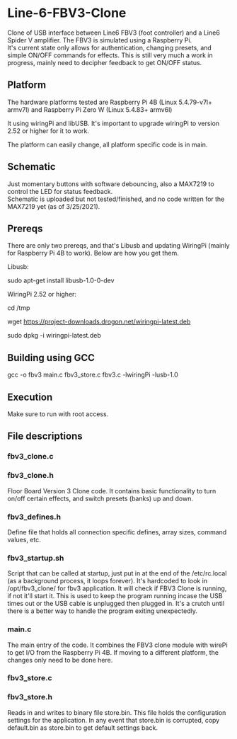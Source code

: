 # Line-6-FBV3-Clone
Clone of USB interface between Line6 FBV3 (foot controller) and a Line6 Spider V amplifier. 
The FBV3 is simulated using a Raspberry Pi.  
It's current state only allows for authentication, changing presets, and simple ON/OFF commands for effects. 
This is still very much a work in progress, mainly need to decipher feedback to get ON/OFF status.

## Platform
The hardware platforms tested are Raspberry Pi 4B (Linux 5.4.79-v7l+ armv7l) and Raspberry Pi Zero W (Linux 5.4.83+ armv6l)

It using wiringPi and libUSB.  It's important to upgrade wiringPi to version 2.52 or higher for it to work.

The platform can easily change, all platform specific code is in main. 

## Schematic 
Just momentary buttons with software debouncing, also a MAX7219 to control the LED for status feedback.  
Schematic is uploaded but not tested/finished, and no code written for the MAX7219 yet (as of 3/25/2021).

## Prereqs
There are only two prereqs, and that's Libusb and updating WiringPi (mainly for Raspberry Pi 4B to work). Below are how you get them.

Libusb: 

sudo apt-get install libusb-1.0-0-dev

WiringPi 2.52 or higher:

cd /tmp

wget https://project-downloads.drogon.net/wiringpi-latest.deb

sudo dpkg -i wiringpi-latest.deb

## Building using GCC
gcc -o fbv3 main.c fbv3_store.c fbv3.c -lwiringPi -lusb-1.0

## Execution
Make sure to run with root access.

## File descriptions
### fbv3_clone.c
### fbv3_clone.h
Floor Board Version 3 Clone code.
It contains basic functionality to turn on/off certain effects, and switch presets (banks) up and down.

### fbv3_defines.h
Define file that holds all connection specific defines, array sizes, command values, etc.

### fbv3_startup.sh
Script that can be called at startup, just put in at the end of the /etc/rc.local (as a background process, it loops forever).
It's hardcoded to look in /opt/fbv3_clone/ for fbv3 application.
It will check if FBV3 Clone is running, if not it'll start it.
This is used to keep the program running incase the USB times out or the USB cable is unplugged then plugged in.
It's a crutch until there is a better way to handle the program exiting unexpectedly.  

### main.c
The main entry of the code.  It combines the FBV3 clone module with wirePi to get I/O from the Raspberry Pi 4B.
If moving to a different platform, the changes only need to be done here.



### fbv3_store.c
### fbv3_store.h
Reads in and writes to binary file store.bin.
This file holds the configuration settings for the application.
In any event that store.bin is corrupted, copy default.bin as store.bin to get default settings back.
 


